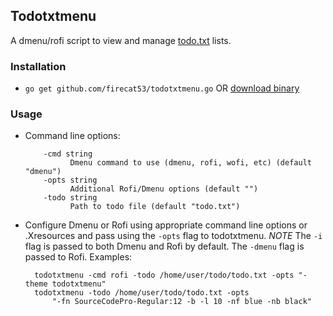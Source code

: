 ## Todotxtmenu

A dmenu/rofi script to view and manage
[todo.txt](https://github.com/todotxt/todo.txt-cli) lists.

### Installation

- `go get github.com/firecat53/todotxtmenu.go` OR [download binary](https://github.com/firecat53/todotxtmenu/releases)

### Usage

- Command line options:

          -cmd string
                Dmenu command to use (dmenu, rofi, wofi, etc) (default "dmenu")
          -opts string
                Additional Rofi/Dmenu options (default "")
          -todo string
                Path to todo file (default "todo.txt")

- Configure Dmenu or Rofi using appropriate command line options or .Xresources
  and pass using the `-opts` flag to todotxtmenu.
  *NOTE* The `-i` flag is passed to both Dmenu and Rofi by default. The `-dmenu`
  flag is passed to Rofi. Examples:
  
        todotxtmenu -cmd rofi -todo /home/user/todo/todo.txt -opts "-theme todotxtmenu"
        todotxtmenu -todo /home/user/todo/todo.txt -opts
            "-fn SourceCodePro-Regular:12 -b -l 10 -nf blue -nb black"
